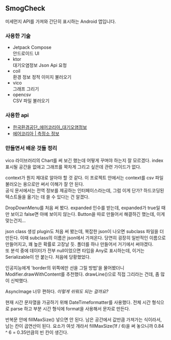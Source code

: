 ## SmogCheck
미세먼지 API를 가져와 간단히 표시하는 Android 앱입니다.

### 사용한 기술
- Jetpack Compose  
안드로이드 UI
- ktor  
대기오염정보 Json Api 요청
- coil  
환경 정보 정적 이미지 불러오기
- vico  
그래프 그리기
- opencsv  
CSV 파일 불러오기

### 사용한 api
- [한국환경공단_에어코리아_대기오염정보](https://www.data.go.kr/data/15073861/openapi.do)
- [에어코리아 | 측정소 정보](https://airkorea.or.kr/web/stationInfo?pMENU_NO=93)

### 만들면서 배운 것들 정리
vico 라이브러리의 Chart를 써 보긴 했는데 어떻게 꾸며야 하는지 잘 모르겠다.
index 표시될 공간을 없애고 그래프를 꽉차게 그리고 싶은데 관련 가이드가 없다.

context가 뭔지 제대로 알아야 할 것 같다.
이 프로젝트 안에서는 context를 csv 파일 불러오는 용으로만 써서 이해가 잘 안 된다.  
공식 문서에서는 전역 정보를 제공하는 인터페이스라는데, 그럼 이게 단가? 하드코딩된 텍스트들을 옮기는 데 쓸 수 있다는 건 알겠다.

DropDownMenu를 처음 써 봤다. 
expanded 인수를 받는데, expanded가 true일 때만 보이고 false면 아예 보이지 않는다.
Button을 따로 만들어서 해결하긴 했는데, 이게 맞는건지...

json class 생성 plugin도 처음 써 봤는데, 복잡한 json이 나오면 subclass 파일을 더 만든다.
이때 subclass의 이름은 json에서 가져온다.
당연히 굉장히 일반적인 이름으로 만들어지고, 꽤 높은 확률로 고장날 듯. 폴더를 하나 만들어서 거기에서 써야겠다.  
또 분석 중에 데이터가 전부 null이었으면 타입을 Any로 표시하는데, 이거는 Serializable이 안 붙는다. 처음에 당황했었다.

인공지능에게 'border의 위쪽에만 선을 그릴 방법'을 물어봤더니 Modifier.drawWithContent를 추천했다. 
drawLine()으로 직접 그리라는 건데, 좀 많이 신박했다.

AsyncImage 너무 편하다. _이렇게 쉬워도 되는 걸까요?_

현재 시간 문자열을 가공하기 위해 DateTimeformatter를 사용했다.
전체 시간 형식으로 parse 하고 부분 시간 형식에 format을 사용해서 문자로 만든다.

반복문 안에 fillMaxSize() 넣으면 안 된다.
남은 공간에서 값만큼 가져가는 식이라서, 남는 칸이 곱연산이 된다. 요소가 여섯 개라서 fillMaxSize(1f / 6)을 써 놓으니까 0.84 ^ 6 = 0.35만큼의 빈 칸이 생긴다.